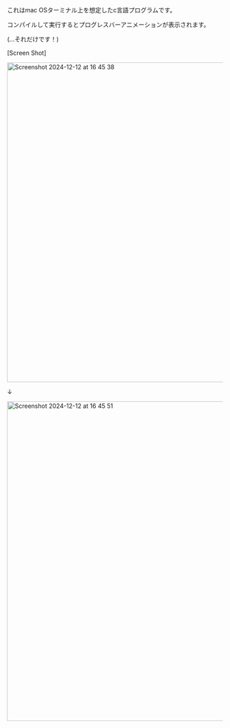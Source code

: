 これはmac OSターミナル上を想定したc言語プログラムです。

コンパイルして実行するとプログレスバーアニメーションが表示されます。

(...それだけです！)

[Screen Shot]

<img width="746" alt="Screenshot 2024-12-12 at 16 45 38" src="https://github.com/user-attachments/assets/357caa8a-f1ba-4494-84f9-b91e6260080e" />

  ↓

<img width="746" alt="Screenshot 2024-12-12 at 16 45 51" src="https://github.com/user-attachments/assets/4c4a61b5-c648-498c-9026-602b867a9896" />
